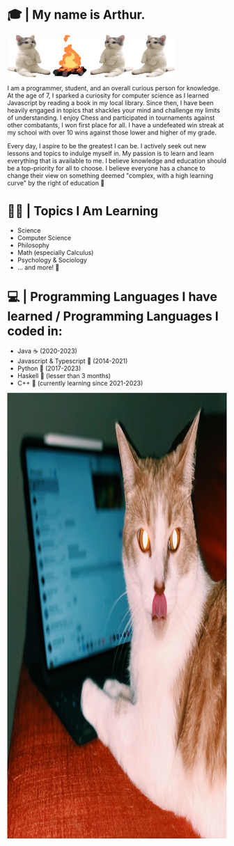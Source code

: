 # 🎓 | My name is Arthur.

<img src="https://raw.githubusercontent.com/Snuwy/snuwy/main/cats.gif" alt="Cats huddled around a campfire">
<p>I am a programmer, student, and an overall curious person for knowledge. At the age of 7, I sparked a curiosity for computer science as I learned Javascript by reading a book in my local library. Since then, I have been heavily engaged in topics that shackles your mind and challenge my limits of understanding. I enjoy Chess and participated in tournaments against other combatants, I won first place for all. I have a undefeated win streak at my school with over 10 wins against those lower and higher of my grade.</p>

<p>Every day, I aspire to be the greatest I can be. I actively seek out new lessons and topics to indulge myself in. My passion is to learn and learn everything that is available to me. I believe knowledge and education should be a top-priority for all to choose. I believe everyone has a chance to change their view on something deemed "complex, with a high learning curve" by the right of education 🏫 </p>

# 🕵️‍♂️ | Topics I Am Learning
  - Science
  - Computer Science
  - Philosophy
  - Math (especially Calculus)
  - Psychology & Sociology
  - ... and more! 🌟

# 💻 | Programming Languages I have learned / Programming Languages I coded in: 
   - Java ☕ (2020-2023)
   - Javascript & Typescript 🌹 (2014-2021)
   - Python 🐍 (2017-2023)
   - Haskell 💝 (lesser than 3 months)
   - C++ 💨 (currently learning since 2021-2023)

<img width="1024" height="1024" src="https://raw.githubusercontent.com/Snuwy/snuwy/main/cat1.jpg">
